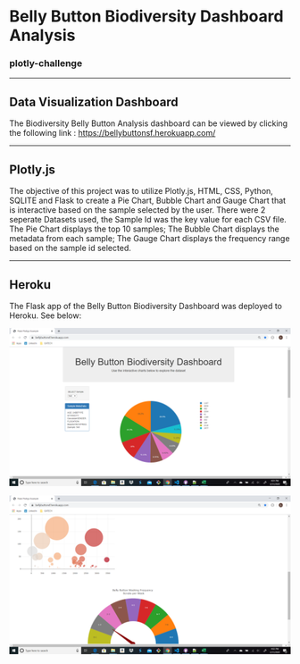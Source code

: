 # Belly Button Biodiversity Dashboard Analysis

### plotly-challenge

---
## Data Visualization Dashboard

The Biodiversity Belly Button Analysis dashboard can be viewed by clicking the following link : https://bellybuttonsf.herokuapp.com/

---
## Plotly.js

The objective of this project was to utilize Plotly.js, HTML, CSS, Python, SQLITE and Flask to create a Pie Chart, Bubble Chart and Gauge Chart that is interactive based on the sample selected by the user. There were 2 seperate Datasets used, the Sample Id was the key value for each CSV file. The Pie Chart displays the top 10 samples; The Bubble Chart displays the metadata from each sample; The Gauge Chart displays the frequency range based on the sample id selected.

---
## Heroku

The Flask app of the Belly Button Biodiversity Dashboard was deployed to Heroku. See below:

![Belly Button Biodiversity Pie Chart](Images/Chart1.png)

![Belly Button Biodiversity Bubble & Gauge Charts](Images/Chart2.png)